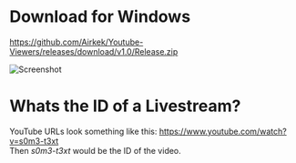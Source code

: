 # Download for Windows
https://github.com/Airkek/Youtube-Viewers/releases/download/v1.0/Release.zip

![Screenshot](https://i.imgur.com/ifpcVvB.png)

# Whats the ID of a Livestream?

YouTube URLs look something like this: https://www.youtube.com/watch?v=s0m3-t3xt <br />
Then _s0m3-t3xt_ would be the ID of the video.
